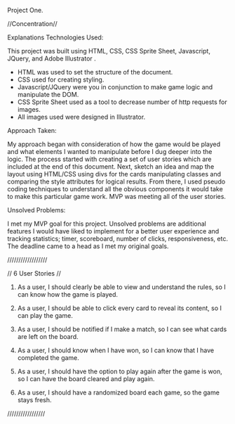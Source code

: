 Project One.

//Concentration//

Explanations Technologies Used:

This project was built using HTML, CSS, CSS Sprite Sheet, Javascript, JQuery, and Adobe Illustrator .

- HTML was used to set the structure of the document.
- CSS used for creating styling.
- Javascript/JQuery were you in conjunction to make game logic and manipulate the DOM.
- CSS Sprite Sheet used as a tool to decrease number of http requests for images.
- All images used were designed in Illustrator.

Approach Taken:

My approach began with consideration of how the game would be played and what elements I wanted to manipulate before I dug deeper into the logic. The process started with creating a set of user stories which are included at the end of this document. Next, sketch an idea and map the layout using HTML/CSS using divs for the cards manipulating classes and comparing the style attributes for logical results. From there, I used pseudo coding techniques to understand all the obvious components it would take to make this particular game work. MVP was meeting all of the user stories.

Unsolved Problems:

I met my MVP goal for this project. Unsolved problems are additional features I would have liked to implement for a better user experience and tracking statistics; timer, scoreboard, number of clicks, responsiveness, etc. The deadline came to a head as I met my original goals.

//////////////////

// 6 User Stories //

1. As a user, I should clearly be able to view and understand the rules, so I can know how the game is played.

2. As a user, I should be able to click every card to reveal its content, so I can play the game.

3. As a user, I should be notified if I make a match, so I can see what cards are left on the board.

4. As a user, I should know when I have won, so I can know that I have completed the game.

5. As a user, I should have the option to play again after the game is won, so I can have the board cleared and play again.

6. As a user, I should have a randomized board each game, so the game stays fresh.

/////////////////
